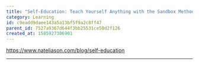```yaml
---
title: "Self-Education: Teach Yourself Anything with the Sandbox Method"
category: Learning
id: c9eadd9daee143a5a13bf5f9a2c8ff47
parent_id: 7527a9367d644f3bb25531ce50d2f126
created_at: 1585927306901
---
```


https://www.nateliason.com/blog/self-education

---


                